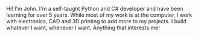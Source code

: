 Hi!
I'm John.
I'm a self-taught Python and C# developer and have been learning for over 5 years.
While most of my work is at the computer, I work with electronics, CAD and 3D printing to add more to my projects.
I build whatever I want, whenever I want. Anything that interests me!
